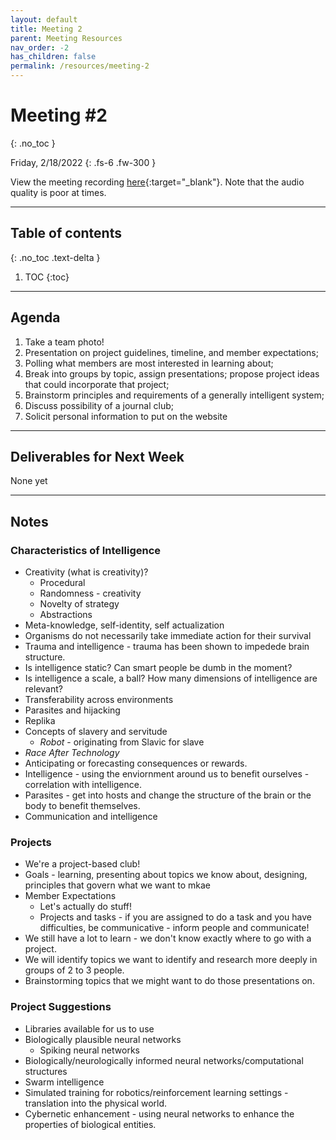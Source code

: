 ```yaml
---
layout: default
title: Meeting 2
parent: Meeting Resources
nav_order: -2
has_children: false
permalink: /resources/meeting-2
---
```


# Meeting #2
{: .no_toc }

Friday, 2/18/2022
{: .fs-6 .fw-300 }

View the meeting recording [here](https://washington.zoom.us/rec/share/sYPA4932R2D2yi5KPZYHST7GFEuzfGCHTJ5DUwJUj1f3QNUfYlj-v7U235PxBu_v.CjFpI0KbdbWbXCaR){:target="_blank"}. Note that the audio quality is poor at times.

---

## Table of contents
{: .no_toc .text-delta }

1. TOC
{:toc}

---

## Agenda
1. Take a team photo!
2. Presentation on project guidelines, timeline, and member expectations;
3. Polling what members are most interested in learning about;
4. Break into groups by topic, assign presentations; propose project ideas that could incorporate that project;
5. Brainstorm principles and requirements of a generally intelligent system;
6. Discuss possibility of a journal club;
7. Solicit personal information to put on the website

---

## Deliverables for Next Week
None yet

---

## Notes
### Characteristics of Intelligence
- Creativity (what is creativity)?
  - Procedural
  - Randomness - creativity
  - Novelty of strategy
  - Abstractions
- Meta-knowledge, self-identity, self actualization
- Organisms do not necessarily take immediate action for their survival
- Trauma and intelligence - trauma has been shown to impedede brain structure. 
- Is intelligence static? Can smart people be dumb in the moment?
- Is intelligence a scale, a ball? How many dimensions of intelligence are relevant?
- Transferability across environments
- Parasites and hijacking
- Replika
- Concepts of slavery and servitude
  - *Robot* - originating from Slavic for slave
- *Race After Technology*
- Anticipating or forecasting consequences or rewards.
- Intelligence - using the enviornment around us to benefit ourselves - correlation with intelligence.
- Parasites - get into hosts and change the structure of the brain or the body to benefit themselves.
- Communication and intelligence

### Projects
- We're a project-based club!
- Goals - learning, presenting about topics we know about, designing, principles that govern what we want to mkae
- Member Expectations
  - Let's actually do stuff!
  - Projects and tasks - if you are assigned to do a task and you have difficulties, be communicative - inform people and communicate!
- We still have a lot to learn - we don't know exactly where to go with a project.
- We will identify topics we want to identify and research more deeply in groups of 2 to 3 people.
- Brainstorming topics that we might want to do those presentations on.

### Project Suggestions
- Libraries available for us to use
- Biologically plausible neural networks
  - Spiking neural networks
- Biologically/neurologically informed neural networks/computational structures
- Swarm intelligence
- Simulated training for robotics/reinforcement learning settings - translation into the physical world.
- Cybernetic enhancement - using neural networks to enhance the properties of biological entities.
